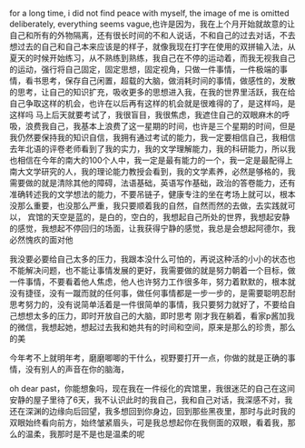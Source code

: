 for a long time, i did not find peace with myself, the image of me is omitted deliberately, everything seems vague,也许是因为，我在上个月开始就故意的让自己和所有的外物隔离，还有很长时间的不和人说话，不和自己的过去对话，不去想过去的自己和自己本来应该是的样子，就像我现在打字在使用的双拼输入法，从夏天的时候开始练习，从不熟练到熟练，我自己在不停的运动着，而我无视我自己的运动，强行将自己固定，固定思想，固定视角，只做一件事情，一件极端的事情，看书思考，保存自己闲置，超载的大脑，做消耗时间的事情，做感性的，发散的思考，让自己的知识扩充，吸收更多的思想进入我，在我的世界里活跃，我在给自己争取这样的机会，也许在以后再有这样的机会就是很难得的了，是这样吗，是这样吗
马上后天就要考试了，我很盲目，我很焦虑，我遮住自己的双眼麻木的呼吸，浪费我自己，我基本上浪费了这一星期的时间，也许是三个星期的时间，但是我仍然要保持我的知识自信，我拥有通过考试的能力，我一定要相信自己，我相信去年北语的评卷老师看到了我的实力，我的文学理解能力，我的科研能力，所以我也相信在今年的南大的100个人中，我一定是最有能力的一个，我一定是最配得上南大文学研究的人，我的理论能力教授会看到，我的文学素养，必然是够格的，我需要做的就是清除其他的障碍，法语基础，英语写作基础，政治的答卷能力，还有准确转述我的文学想法的能力，不要吊链子，健康专注的坐在考场上就可以，根本没那么重要，也没那么严重，我只要顺着我的自然，自然而然的去做，去实践就可以，
宾馆的天空是蓝的，是白的，空白的，我想起自己所处的世界，我想起安静的感觉，我想起不停回归的场面，让我获得宁静的感觉，我总是会想起阿德尔，我必然愧疚的面对他

我没要必要给自己太多的压力，我跟本没什么可怕的，再说这种活的小小的状态也不能解决问题，也不能让事情发展的更好，我需要做的就是努力朝着一个目标，做一件事情，不要看着他人焦虑，他人也许努力工作很多年，努力着默默的，根本就没有捷径，没有一蹴而就的任何事，做任何事情都是一步一步的，是需要聪明忍耐思考努力的，没有说简单活着是一件很简单的事情，我只要努力就好了，不要给自己想想太多的压力，即时开放自己的大脑，即时思考
刚才我在躺着，看家p酱加我的微信，我想起她，想起过去我和她共有的时间和空间，原来是那么的珍贵，那么的美

今年考不上就明年考，磨磨唧唧的干什么，视野要打开一点，你做的就是正确的事情，没有别人的声音在你的脑海，

oh dear past，你能想象吗，现在我在一件绥化的宾馆里，我很迷茫的自己在这间安静的屋子里待了6天，我不认识此时的我自己，我和自己对话，我深感不对，我还在深渊的边缘向后回望，我多想回到你身边，回到那些黑夜里，那时与此时我的双眼始终看向前方，始终皱紧眉头，可是我总想起你在我侧面的双眼，看着我，那么的温柔，我那时是不是也是温柔的呢
